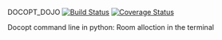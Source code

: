 DOCOPT_DOJO
[![Build Status](https://travis-ci.org/ThaDeveloper/docopt_dojo.svg?branch=modules)](https://travis-ci.org/ThaDeveloper/docopt_dojo)
[![Coverage Status](https://coveralls.io/repos/github/ThaDeveloper/docopt_dojo/badge.svg?branch=modules)](https://coveralls.io/github/ThaDeveloper/docopt_dojo?branch=modules)

Docopt command line in python: Room alloction in the terminal